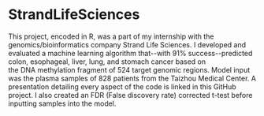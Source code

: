 # StrandLifeSciences

This project, encoded in R, was a part of my internship with the genomics/bioinformatics company Strand Life Sciences. I developed and evaluated a machine learning algorithm that--with 91% success--predicted colon, esophageal, liver, lung, and stomach cancer based on \
the DNA methylation fragment of  524 target genomic regions. Model input was the plasma samples of 828 patients from the Taizhou Medical Center. A presentation detailing every aspect of the code is linked in this GitHub project.
I also created an FDR (False discovery rate) corrected t-test before inputting samples into the model.

